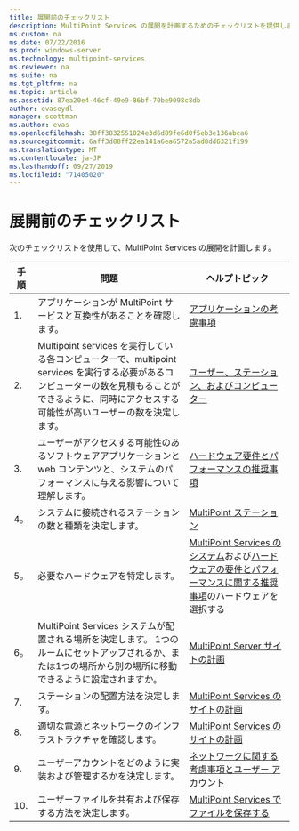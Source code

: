 ```yaml
---
title: 展開前のチェックリスト
description: MultiPoint Services の展開を計画するためのチェックリストを提供します。
ms.custom: na
ms.date: 07/22/2016
ms.prod: windows-server
ms.technology: multipoint-services
ms.reviewer: na
ms.suite: na
ms.tgt_pltfrm: na
ms.topic: article
ms.assetid: 87ea20e4-46cf-49e9-86bf-70be9098c8db
author: evaseydl
manager: scottman
ms.author: evas
ms.openlocfilehash: 38ff3832551024e3d6d89fe6d0f5eb3e136abca6
ms.sourcegitcommit: 6aff3d88ff22ea141a6ea6572a5ad8dd6321f199
ms.translationtype: MT
ms.contentlocale: ja-JP
ms.lasthandoff: 09/27/2019
ms.locfileid: "71405020"
---
```

# <a name="predeployment-checklist"></a>展開前のチェックリスト
次のチェックリストを使用して、MultiPoint Services の展開を計画します。  
  
|手順|問題|ヘルプトピック|  
|--------|---------|--------------|  
|1.|アプリケーションが MultiPoint サービスと互換性があることを確認します。|[アプリケーションの考慮事項](Application-Considerations.md)|  
|2.|Multipoint services を実行している各コンピューターで、multipoint services を実行する必要があるコンピューターの数を見積もることができるように、同時にアクセスする可能性が高いユーザーの数を決定します。|[ユーザー、ステーション、およびコンピューター](MultiPoint-services-Site-Planning.md#users-stations-and-computers)|  
|3.|ユーザーがアクセスする可能性のあるソフトウェアアプリケーションと web コンテンツと、システムのパフォーマンスに与える影響について理解します。|[ハードウェア要件とパフォーマンスの推奨事項](hardware-and-performance-recommendations.md)|  
|4。|システムに接続されるステーションの数と種類を決定します。|[MultiPoint ステーション](MultiPoint-services-Stations.md)|  
|5。|必要なハードウェアを特定します。|[MultiPoint Services のシステム](Selecting-Hardware-for-Your-MultiPoint-services-System.md)および[ハードウェアの要件とパフォーマンスに関する推奨事項](hardware-and-performance-recommendations.md)のハードウェアを選択する|  
|6。|MultiPoint Services システムが配置される場所を決定します。 1つのルームにセットアップされるか、または1つの場所から別の場所に移動できるように設定されますか。|[MultiPoint Server サイトの計画](MultiPoint-services-Site-Planning.md)|  
|7.|ステーションの配置方法を決定します。|[MultiPoint Services のサイトの計画](MultiPoint-services-Site-Planning.md)|  
|8.|適切な電源とネットワークのインフラストラクチャを確認します。|[MultiPoint Services のサイトの計画](MultiPoint-services-Site-Planning.md)|  
|9.|ユーザーアカウントをどのように実装および管理するかを決定します。|[ネットワークに関する考慮事項とユーザー アカウント](Network-Considerations-and-User-Accounts.md)|  
|10.|ユーザーファイルを共有および保存する方法を決定します。|[MultiPoint Services でファイルを保存する](Storing-Files-with-MultiPoint-services.md)|